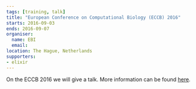 ```yaml
---
tags: [training, talk]
title: "European Conference on Computational Biology (ECCB) 2016"
starts: 2016-09-03
ends: 2016-09-07
organiser:
  name: EBI
  email: 
location: The Hague, Netherlands
supporters:
- elixir
---
```


On the ECCB 2016 we will give a talk. More information can be found [here](https://www.ebi.ac.uk/eccb/2016/index.html).